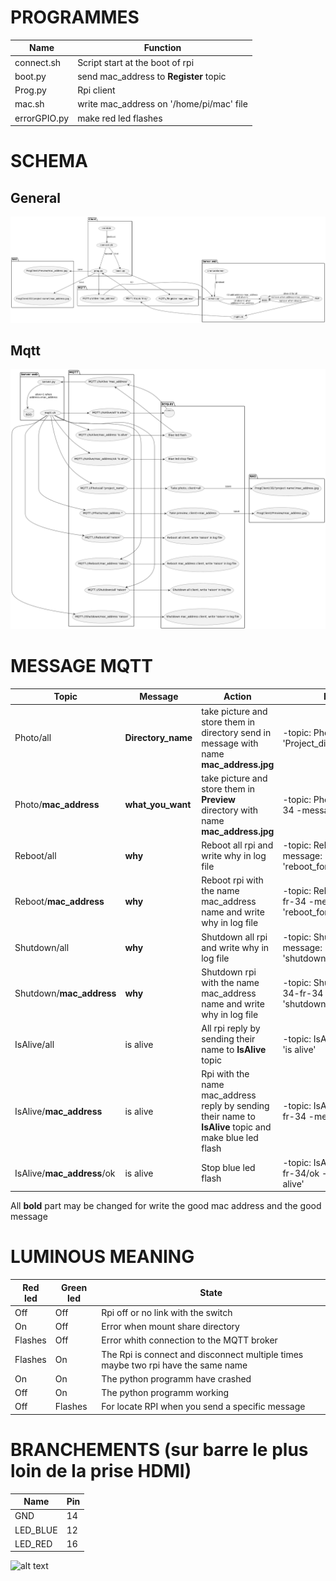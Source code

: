 # PROGRAMMES
| Name        | Function                                 |
|------------ | ---------------------------------------- |
|connect.sh   | Script start at the boot of rpi          |
|boot.py      | send mac_address to **Register** topic   |
|Prog.py      | Rpi client                               |
|mac.sh       | write mac_address on '/home/pi/mac' file |
|errorGPIO.py | make red led flashes                     |

# SCHEMA
## General
![General](../UML/General.png)
## Mqtt
![MQTT](../UML/Mqtt.png)

# MESSAGE MQTT

| Topic                         | Message            | Action                                                                                                 | Exemple 									  					    |
| ----------------------------- | ------------------ | ------------------------------------------------------------------------------------------------------ | --------------------------------------------------------------------|
| Photo/all                     | **Directory_name** | take picture and store them in directory send in message with name  **mac_address.jpg**                |-topic: Photo/all -message: 'Project_directory'                      |
| Photo/**mac_address**         | **what_you_want**  | take picture and store them in **Preview** directory with name **mac_address.jpg**                     |-topic: Photo/34-fr-34-fr-34 -message: ''                            |
| Reboot/all                    | **why**            | Reboot all rpi and write why in log file                                                               |-topic: Reboot/all -message: 'reboot_for_maintenance'                |
| Reboot/**mac_address**        | **why**            | Reboot rpi with the name mac_address name and write why in log file                                    |-topic: Reboot/34-fr-34-fr-34 -message: 'reboot_for_refresh'         |
| Shutdown/all                  | **why**            | Shutdown all rpi and write why in log file                                                             |-topic: Shutdown/all -message: 'shutdown_for_maintenance'            |
| Shutdown/**mac_address**      | **why**            | Shutdown rpi with the name mac_address name and write why in log file                                  |-topic: Shutdown/34-fr-34-fr-34 -message: 'shutdown_for_replacement' |
| IsAlive/all                   | is alive           | All rpi reply by sending their name to **IsAlive** topic                                               |-topic: IsAlive/all -message: 'is alive'                             |
| IsAlive/**mac_address**       | is alive           | Rpi with the name mac_address reply by sending their name to **IsAlive** topic and make blue led flash |-topic: IsAlive/34-fr-34-fr-34 -message: 'is alive'                  |
| IsAlive/**mac_address**/ok    | is alive           | Stop blue led flash                                                                                    |-topic: IsAlive/34-fr-34-fr-34/ok -message: 'is alive'               |

All **bold** part may be changed for write the good mac address and the good message

# LUMINOUS MEANING

| Red led       | Green led     | State                                                                                           |
| ------------- | ------------- | ----------------------------------------------------------------------------------------------- |
| Off           | Off           | Rpi off or no link with the switch                                                              |
| On            | Off           | Error when mount share directory                                                                |
| Flashes       | Off           | Error whith connection to the MQTT broker                                                       |
| Flashes       | On            | The Rpi is connect and disconnect multiple times maybe two rpi have the same name               |
| On            | On            | The python programm have crashed                                                                |
| Off           | On            | The python programm working                                                                     |
| Off           | Flashes       | For locate RPI when you send a specific message                                                 |

# BRANCHEMENTS (sur barre le plus loin de la prise HDMI)

| Name     | Pin  |
|--------- | ---- |
| GND      | 14   |
| LED_BLUE | 12   |
| LED_RED  | 16   |

![alt text](https://www.raspberrypi-spy.co.uk/wp-content/uploads/2012/06/Raspberry-Pi-GPIO-Header-with-Photo-768x512.png)
